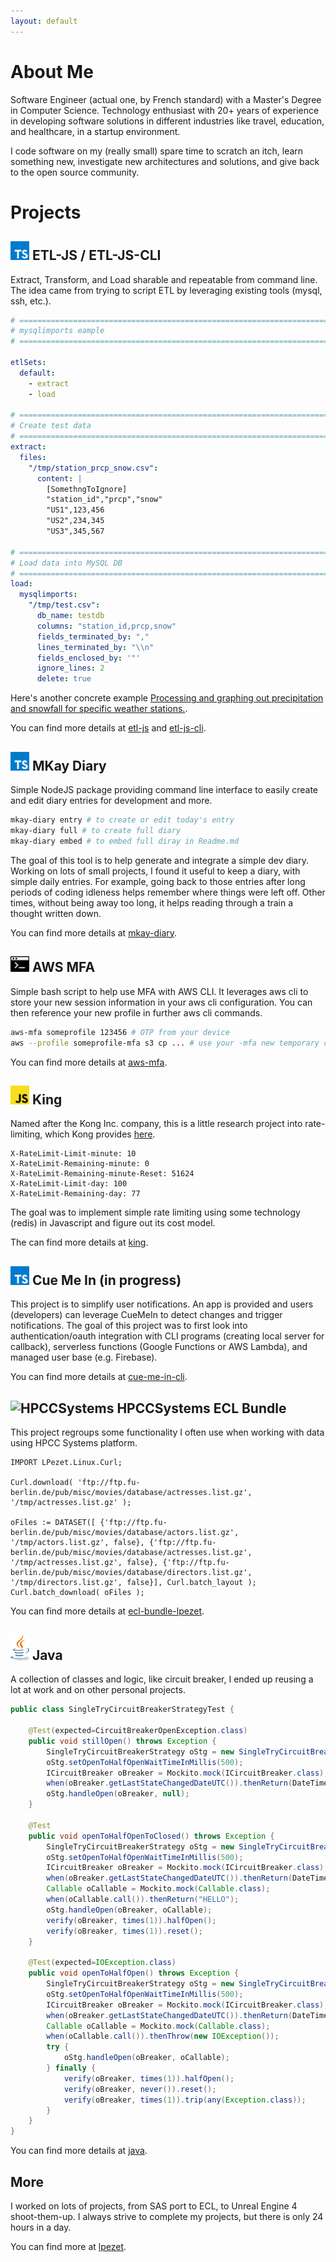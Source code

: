 ```yaml
---
layout: default
---
```


# About Me

Software Engineer (actual one, by French standard) with a Master's Degree in Computer Science.
Technology enthusiast with 20+ years of experience in developing software solutions in different industries like travel, education, and healthcare, in a startup environment.

I code software on my (really small) spare time to scratch an itch, learn something new, investigate new architectures and solutions, and give back to the open source community. 


# Projects

## <img src="./assets/images/typescript-programming-language.svg" alt="Typescript" width="30"/> ETL-JS / ETL-JS-CLI

Extract, Transform, and Load sharable and repeatable from command line.
The idea came from trying to script ETL by leveraging existing tools (mysql, ssh, etc.).

```yaml
# ==================================================================================
# mysqlimports eample
# ==================================================================================

etlSets:
  default:
    - extract
    - load

# ==================================================================================
# Create test data
# ==================================================================================
extract:
  files:
    "/tmp/station_prcp_snow.csv":
      content: |
        [SomethngToIgnore]
        "station_id","prcp","snow"
        "US1",123,456
        "US2",234,345
        "US3",345,567

# ==================================================================================
# Load data into MySQL DB
# ==================================================================================
load:
  mysqlimports:
    "/tmp/test.csv":
      db_name: testdb
      columns: "station_id,prcp,snow"
      fields_terminated_by: ","
      lines_terminated_by: "\\n"
      fields_enclosed_by: '"'
      ignore_lines: 2
      delete: true
```
Here's another concrete example [Processing and graphing out precipitation and snowfall for specific weather stations.](https://github.com/lpezet/etl-js-cli/blob/master/examples/prcp_snow_chart.yml).

You can find more details at [etl-js](https://github.com/lpezet/etl-js) and [etl-js-cli](https://github.com/lpezet/etl-js-cli).

## <img src="./assets/images/typescript-programming-language.svg" alt="Typescript" width="30"/> MKay Diary

Simple NodeJS package providing command line interface to easily create and edit diary entries for development and more.

```bash
mkay-diary entry # to create or edit today's entry
mkay-diary full # to create full diary
mkay-diary embed # to embed full diray in Readme.md
```

The goal of this tool is to help generate and integrate a simple dev diary. Working on lots of small projects, I found it useful to keep a diary, with simple daily entries. For example, going back to those entries after long periods of coding idleness helps remember where things were left off. Other times, without being away too long, it helps reading through a train a thought written down.

You can find more details at [mkay-diary](https://github.com/lpezet/mkay-diary).

## <img src="./assets/images/cmd-terminal.svg" alt="Command" width="30"/> AWS MFA

Simple bash script to help use MFA with AWS CLI.
It leverages aws cli to store your new session information in your aws cli configuration. You can then reference your new profile in further aws cli commands.

```bash
aws-mfa someprofile 123456 # OTP from your device
aws --profile someprofile-mfa s3 cp ... # use your -mfa new temporary credentials now
```

You can find more details at [aws-mfa](https://github.com/lpezet/aws-mfa).

## <img src="./assets/images/javascript-programming-language.svg" alt="Javascript" width="30"/> King

Named after the Kong Inc. company, this is a little research project into rate-limiting, which Kong provides [here](https://docs.konghq.com/hub/kong-inc/rate-limiting/#enabling-the-plugin-on-a-service).

```
X-RateLimit-Limit-minute: 10
X-RateLimit-Remaining-minute: 0
X-RateLimit-Remaining-minute-Reset: 51624
X-RateLimit-Limit-day: 100
X-RateLimit-Remaining-day: 77
```

The goal was to implement simple rate limiting using some technology (redis) in Javascript and figure out its cost model.

The can find more details at [king](https://github.com/lpezet/king).

## <img src="./assets/images/typescript-programming-language.svg" alt="Typescript" width="30"/> Cue Me In (in progress)

This project is to simplify user notifications. An app is provided and users (developers) can leverage CueMeIn to detect changes and trigger notifications.
The goal of this project was to first look into authentication/oauth integration with CLI programs (creating local server for callback), serverless functions (Google Functions or AWS Lambda), and managed user base (e.g. Firebase).

You can find more details at [cue-me-in-cli](https://github.com/lpezet/cue-me-in-cli).

## <img src="https://avatars.githubusercontent.com/u/900867?s=30&v=4" alt="HPCCSystems"/> HPCCSystems ECL Bundle

This project regroups some functionality I often use when working with data using HPCC Systems platform.

```ecl
IMPORT LPezet.Linux.Curl;

Curl.download( 'ftp://ftp.fu-berlin.de/pub/misc/movies/database/actresses.list.gz', '/tmp/actresses.list.gz' );

oFiles := DATASET([ {'ftp://ftp.fu-berlin.de/pub/misc/movies/database/actors.list.gz', '/tmp/actors.list.gz', false}, {'ftp://ftp.fu-berlin.de/pub/misc/movies/database/actresses.list.gz', '/tmp/actresses.list.gz', false}, {'ftp://ftp.fu-berlin.de/pub/misc/movies/database/directors.list.gz', '/tmp/directors.list.gz', false}], Curl.batch_layout );
Curl.batch_download( oFiles );
```

You can find more details at [ecl-bundle-lpezet](https://github.com/lpezet/ecl-bundle-lpezet).

## <img src="./assets/images/java-programming-language.svg" alt="Java" width="30"/> Java

A collection of classes and logic, like circuit breaker, I ended up reusing a lot at work and on other personal projects.

```java
public class SingleTryCircuitBreakerStrategyTest {

	@Test(expected=CircuitBreakerOpenException.class)
	public void stillOpen() throws Exception {
		SingleTryCircuitBreakerStrategy oStg = new SingleTryCircuitBreakerStrategy();
		oStg.setOpenToHalfOpenWaitTimeInMillis(500);
		ICircuitBreaker oBreaker = Mockito.mock(ICircuitBreaker.class);
		when(oBreaker.getLastStateChangedDateUTC()).thenReturn(DateTime.now());
		oStg.handleOpen(oBreaker, null);
	}
	
	@Test
	public void openToHalfOpenToClosed() throws Exception {
		SingleTryCircuitBreakerStrategy oStg = new SingleTryCircuitBreakerStrategy();
		oStg.setOpenToHalfOpenWaitTimeInMillis(500);
		ICircuitBreaker oBreaker = Mockito.mock(ICircuitBreaker.class);
		when(oBreaker.getLastStateChangedDateUTC()).thenReturn(DateTime.now().minusDays(1));
		Callable oCallable = Mockito.mock(Callable.class);
		when(oCallable.call()).thenReturn("HELLO");
		oStg.handleOpen(oBreaker, oCallable);
		verify(oBreaker, times(1)).halfOpen();
		verify(oBreaker, times(1)).reset();
	}
	
	@Test(expected=IOException.class)
	public void openToHalfOpen() throws Exception {
		SingleTryCircuitBreakerStrategy oStg = new SingleTryCircuitBreakerStrategy();
		oStg.setOpenToHalfOpenWaitTimeInMillis(500);
		ICircuitBreaker oBreaker = Mockito.mock(ICircuitBreaker.class);
		when(oBreaker.getLastStateChangedDateUTC()).thenReturn(DateTime.now().minusDays(1));
		Callable oCallable = Mockito.mock(Callable.class);
		when(oCallable.call()).thenThrow(new IOException());
		try {
			oStg.handleOpen(oBreaker, oCallable);
		} finally {
			verify(oBreaker, times(1)).halfOpen();
			verify(oBreaker, never()).reset();
			verify(oBreaker, times(1)).trip(any(Exception.class));
		}
	}
}
```

You can find more details at [java](https://github.com/lpezet/java).

## More

I worked on lots of projects, from SAS port to ECL, to Unreal Engine 4 shoot-them-up. I always strive to complete my projects, but there is only 24 hours in a day.

You can find more at [lpezet](https://github.com/lpezet).


[ts-image]: ./assets/images/typescript-programming-language.svg
[js-image]: ./assets/images/javascript-programming-language.svg
[java-image]: ./assets/images/java-programming-language.svg
[cmd-image]: ./assets/images/cmd-terminal.svg
